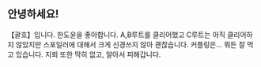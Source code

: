 ## 안녕하세요!

【괄호】입니다. 한도윤을 좋아합니다. A,B루트를 클리어했고 C루트는 아직 클리어하지 않았지만 스포일러에 대해서 크게 신경쓰지 않아 괜찮습니다.
커플링은... 뭐든 잘 먹고 있습니다. 지뢰 또한 딱히 없고, 알아서 피해갑니다.
